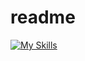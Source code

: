 # readme

[![My Skills](https://skillicons.dev/icons?i=js,html,css,node,ps,ts,ig,py)](https://skillicons.dev)
